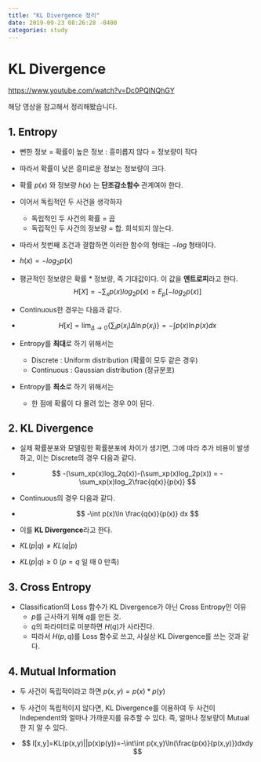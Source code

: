 ```yaml
---
title: "KL Divergence 정리"
date: 2019-09-23 08:26:28 -0400
categories: study
---
```


# KL Divergence

https://www.youtube.com/watch?v=Dc0PQlNQhGY

해당 영상을 참고해서 정리해봤습니다.



## 1. Entropy

- 뻔한 정보 = 확률이 높은 정보 : 흥미롭지 않다 = 정보량이 작다
- 따라서 확률이 낮은 흥미로운 정보는 정보량이 크다.
- 확률 $p(x)$ 와 정보량 $h(x)$ 는 **단조감소함수** 관계여야 한다.



- 이어서 독립적인 두 사건을 생각하자
  - 독립적인 두 사건의 확률 = 곱
  - 독립적인 두 사건의 정보량 = 합. 희석되지 않는다.

- 따라서 첫번째 조건과 결합하면 이러한 함수의 형태는 $-log$ 형태이다.
- $h(x)=-log_{2}p(x)$



- 평균적인 정보량은 확률 * 정보량, 즉 기대값이다. 이 값을 **엔트로피**라고 한다.
  $$
  H[X]=-\sum_x p(x)log_2p(x)=E_p[-log_2p(x)]
  $$

- Continuous한 경우는 다음과 같다.

- $$
  H[x] = \lim_{\Delta\to0}{\{\sum_ip(x_i)\Delta \ln p(x_i)\}}=-\int p(x)\ln p(x) dx
  $$



- Entropy를 **최대**로 하기 위해서는
  - Discrete : Uniform distribution (확률이 모두 같은 경우)
  - Continuous : Gaussian distribution (정규분포)
- Entropy를 **최소**로 하기 위해서는
  - 한 점에 확률이 다 몰려 있는 경우 0이 된다.



## 2. KL Divergence

- 실제 확률분포와 모델링한 확률분포에 차이가 생기면, 그에 따라 추가 비용이 발생하고, 이는 Discrete의 경우 다음과 같다.

- $$
  -(\sum_xp(x)log_2q(x))-(\sum_xp(x)log_2p(x)) = -\sum_xp(x)log_2\frac{q(x)}{p(x)}
  $$

- Continuous의 경우 다음과 같다.

- $$
  -\int p(x)\ln \frac{q(x)}{p(x)} dx
  $$

  

- 이를 **KL Divergence**라고 한다.



- $KL(p|q) \ne KL(q|p)$
- $KL(p|q)\ge0$ ($p=q$ 일 때 0 만족)



## 3. Cross Entropy

- Classification의 Loss 함수가 KL Divergence가 아닌 Cross Entropy인 이유
  - $p$를 근사하기 위해 $q$를 만든 것.
  - $q$의 파라미터로 미분하면 $H(q)$가 사라진다.
  - 따라서 $H(p,q)$를 Loss 함수로 쓰고, 사실상 KL Divergence를 쓰는 것과 같다.



## 4. Mutual Information

- 두 사건이 독립적이라고 하면 $p(x,y)=p(x)*p(y)$

- 두 사건이 독립적이지 않다면, KL Divergence를 이용하여 두 사건이 Independent와 얼마나 가까운지를 유추할 수 있다. 즉, 얼마나 정보량이 Mutual한 지 알 수 있다.

- $$
  I[x,y]=KL(p(x,y)||p(x)p(y))=-\int\int p(x,y)\ln(\frac{p(x)}{p(x,y)})dxdy
  $$

  
